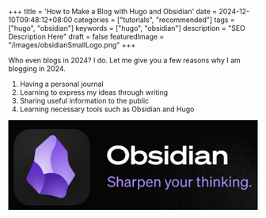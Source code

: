 +++
title = 'How to Make a Blog with Hugo and Obsidian'
date = 2024-12-10T09:48:12+08:00
categories = ["tutorials", "recommended"]
tags = ["hugo", "obsidian"]
keywords = ["hugo", "obsidian"]
description = "SEO Description Here"
draft = false
featuredImage = "/images/obsidianSmallLogo.png"
+++

Who even blogs in 2024? I do. Let me give you a few reasons why I am blogging in 2024.

1. Having a personal journal
2. Learning to express my ideas through writing
3. Sharing useful information to the public
4. Learning necessary tools such as Obsidian and Hugo 

![Image Description](/images/obsidianlogo.png)